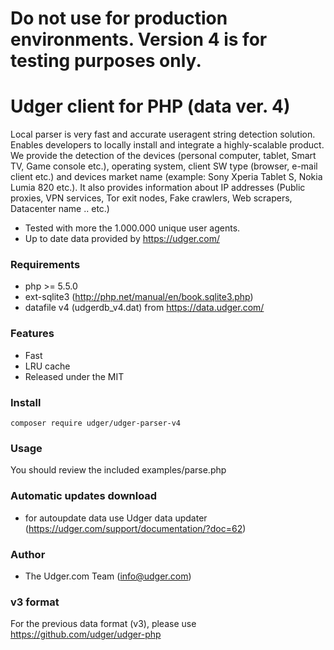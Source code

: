 # Do not use for production environments. Version 4 is for testing purposes only.

# Udger client for PHP (data ver. 4)
Local parser is very fast and accurate useragent string detection solution. Enables developers to locally install and integrate a highly-scalable product.
We provide the detection of the devices (personal computer, tablet, Smart TV, Game console etc.), operating system, client SW type (browser, e-mail client etc.)
and devices market name (example: Sony Xperia Tablet S, Nokia Lumia 820 etc.).
It also provides information about IP addresses (Public proxies, VPN services, Tor exit nodes, Fake crawlers, Web scrapers, Datacenter name .. etc.)

- Tested with more the 1.000.000 unique user agents.
- Up to date data provided by https://udger.com/

### Requirements
 - php >= 5.5.0
 - ext-sqlite3 (http://php.net/manual/en/book.sqlite3.php)
 - datafile v4 (udgerdb_v4.dat) from https://data.udger.com/ 

### Features
- Fast
- LRU cache
- Released under the MIT

### Install 
    composer require udger/udger-parser-v4
    
### Usage
You should review the included examples/parse.php    

### Automatic updates download
- for autoupdate data use Udger data updater (https://udger.com/support/documentation/?doc=62)

### Author
- The Udger.com Team (info@udger.com)
                
### v3 format
For the previous data format (v3), please use https://github.com/udger/udger-php
